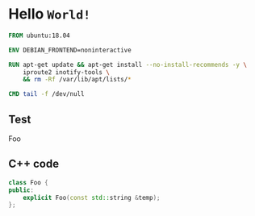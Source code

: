 # Hello `World!`

```dockerfile
FROM ubuntu:18.04

ENV DEBIAN_FRONTEND=noninteractive

RUN apt-get update && apt-get install --no-install-recommends -y \
    iproute2 inotify-tools \
    && rm -Rf /var/lib/apt/lists/*

CMD tail -f /dev/null
```

## Test

Foo

<x-viewer type="image" file="/image.png" />
<x-viewer type="text" file="/test.txt" />
<x-editor type="text" file="/test.txt" />
<x-terminal working-directory="/" />

## C++ code

```cpp
class Foo {
public:
    explicit Foo(const std::string &temp);
};
```
